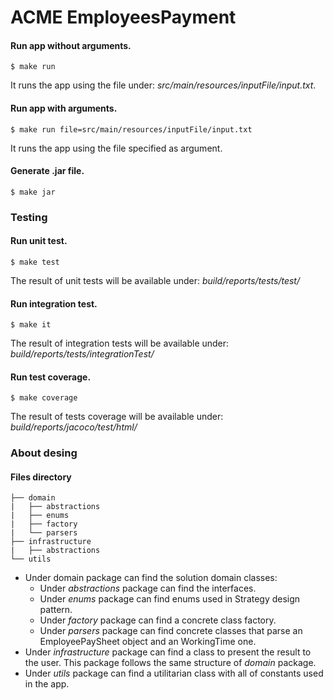 # ACME EmployeesPayment
#### Run app without arguments.
```
$ make run
```
It runs the app using the file under: *src/main/resources/inputFile/input.txt*.

#### Run app with arguments.
```
$ make run file=src/main/resources/inputFile/input.txt
```
It runs the app using the file specified as argument.

#### Generate .jar file.
```
$ make jar
```
### Testing

#### Run unit test.
```
$ make test
```
The result of unit tests will be available under: *build/reports/tests/test/*

#### Run integration test.
```
$ make it
```
The result of integration tests will be available under: *build/reports/tests/integrationTest/*

#### Run test coverage.
```
$ make coverage
```
The result of tests coverage will be available under: *build/reports/jacoco/test/html/*

### About desing

#### Files directory
```
├── domain
|   ├── abstractions
|   ├── enums
|   ├── factory
|   └── parsers
├── infrastructure
|   ├── abstractions
└── utils   
```
* Under domain package can find the solution domain classes: 
    * Under *abstractions* package can find the interfaces.
    * Under *enums* package can find enums used in Strategy design pattern.
    * Under *factory* package can find a concrete class factory.
    * Under *parsers* package can find concrete classes that parse an EmployeePaySheet object and an WorkingTime one.
* Under *infrastructure* package can find a class to present the result to the user. This package follows the same structure of *domain* package.
* Under *utils* package can find a utilitarian class with all of constants used in the app.
